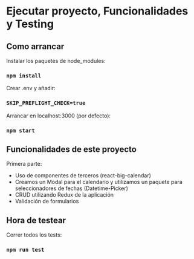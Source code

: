 # Ejecutar proyecto, Funcionalidades y Testing

## Como arrancar
Instalar los paquetes de node_modules:
### `npm install`
Crear .env y añadir:
### `SKIP_PREFLIGHT_CHECK=true`
Arrancar en localhost:3000 (por defecto):
### `npm start`

## Funcionalidades de este proyecto
Primera parte:
- Uso de componentes de terceros (react-big-calendar)
- Creamos un Modal para el calendario y utilizamos un paquete para seleccionadores de fechas (Datetime-Picker)
- CRUD utilizando Redux de la aplicación
- Validación de formularios

## Hora de testear
Correr todos los tests:
### `npm run test`